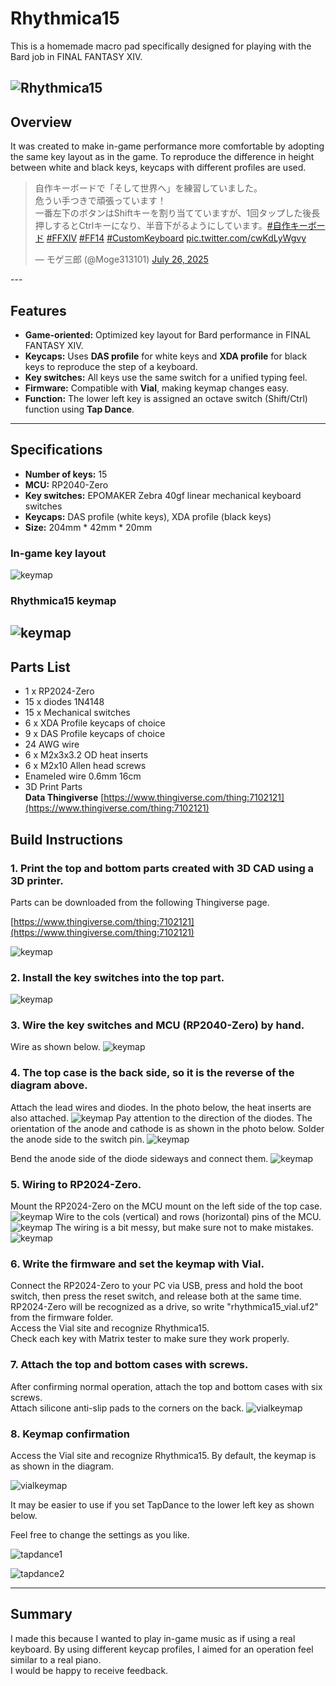 # Rhythmica15
This is a homemade macro pad specifically designed for playing with the Bard job in FINAL FANTASY XIV.

![Rhythmica15](./image/rythumica15.png)
---

## Overview

It was created to make in-game performance more comfortable by adopting the same key layout as in the game. To reproduce the difference in height between white and black keys, keycaps with different profiles are used.


<blockquote class="twitter-tweet"><p lang="ja" dir="ltr">自作キーボードで「そして世界へ」を練習していました。<br>危うい手つきで頑張っています！<br>一番左下のボタンはShiftキーを割り当てていますが、1回タップした後長押しするとCtrlキーになり、半音下がるようにしています。<a href="https://twitter.com/hashtag/%E8%87%AA%E4%BD%9C%E3%82%AD%E3%83%BC%E3%83%9C%E3%83%BC%E3%83%89?src=hash&amp;ref_src=twsrc%5Etfw">#自作キーボード</a> <a href="https://twitter.com/hashtag/FFXIV?src=hash&amp;ref_src=twsrc%5Etfw">#FFXIV</a> <a href="https://twitter.com/hashtag/FF14?src=hash&amp;ref_src=twsrc%5Etfw">#FF14</a> <a href="https://twitter.com/hashtag/CustomKeyboard?src=hash&amp;ref_src=twsrc%5Etfw">#CustomKeyboard</a> <a href="https://t.co/cwKdLyWgvy">pic.twitter.com/cwKdLyWgvy</a></p>&mdash; モゲ三郎 (@Moge313101) <a href="https://twitter.com/Moge313101/status/1948987830791012719?ref_src=twsrc%5Etfw">July 26, 2025</a></blockquote> <script async src="https://platform.twitter.com/widgets.js" charset="utf-8"></script>
---

## Features

* **Game-oriented:** Optimized key layout for Bard performance in FINAL FANTASY XIV.
* **Keycaps:** Uses **DAS profile** for white keys and **XDA profile** for black keys to reproduce the step of a keyboard.
* **Key switches:** All keys use the same switch for a unified typing feel.
* **Firmware:** Compatible with **Vial**, making keymap changes easy.
* **Function:** The lower left key is assigned an octave switch (Shift/Ctrl) function using **Tap Dance**.

---

## Specifications

* **Number of keys:** 15
* **MCU:** RP2040-Zero
* **Key switches:** EPOMAKER Zebra 40gf linear mechanical keyboard switches
* **Keycaps:** DAS profile (white keys), XDA profile (black keys)
* **Size:** 204mm * 42mm * 20mm 

### In-game key layout
![keymap](./image/keyboardpict.png)

### Rhythmica15 keymap
![keymap](./image/keymap.png)
---

## Parts List
* 1 x RP2024-Zero
* 15 x diodes 1N4148
* 15 x Mechanical switches
* 6 x XDA Profile keycaps of choice
* 9 x DAS Profile keycaps of choice
* 24 AWG wire
* 6 x M2x3x3.2 OD heat inserts
* 6 x M2x10 Allen head screws
* Enameled wire 0.6mm 16cm
* 3D Print Parts<br>
  **Data Thingiverse** 
[https://www.thingiverse.com/thing:7102121](https://www.thingiverse.com/thing:7102121)

## Build Instructions

### 1. Print the top and bottom parts created with 3D CAD using a 3D printer.
Parts can be downloaded from the following Thingiverse page.

[https://www.thingiverse.com/thing:7102121](https://www.thingiverse.com/thing:7102121)

![keymap](./image/pict01.png)

### 2. Install the key switches into the top part.
![keymap](./image/pict08.png)

### 3. Wire the key switches and MCU (RP2040-Zero) by hand.
Wire as shown below.
![keymap](./image/wire.png)

### 4. The top case is the back side, so it is the reverse of the diagram above.
Attach the lead wires and diodes.
In the photo below, the heat inserts are also attached.
![keymap](./image/pict09.png)
Pay attention to the direction of the diodes. The orientation of the anode and cathode is as shown in the photo below.
Solder the anode side to the switch pin.
![keymap](./image/pict10.png)

Bend the anode side of the diode sideways and connect them.
![keymap](./image/pict11.png)

### 5. Wiring to RP2024-Zero.
Mount the RP2024-Zero on the MCU mount on the left side of the top case.
![keymap](./image/mcu.png)
Wire to the cols (vertical) and rows (horizontal) pins of the MCU.
![keymap](./image/pict12.png)
The wiring is a bit messy, but make sure not to make mistakes.
![keymap](./image/pict02.png)

### 6. Write the firmware and set the keymap with Vial.
Connect the RP2024-Zero to your PC via USB, press and hold the boot switch, then press the reset switch, and release both at the same time.<br>
RP2024-Zero will be recognized as a drive, so write "rhythmica15_vial.uf2" from the firmware folder.<br>
Access the Vial site and recognize Rhythmica15.<br>
Check each key with Matrix tester to make sure they work properly.

### 7. Attach the top and bottom cases with screws.
After confirming normal operation, attach the top and bottom cases with six screws.<br>
Attach silicone anti-slip pads to the corners on the back.
![vialkeymap](./image/pict13.png)

### 8. Keymap confirmation
Access the Vial site and recognize Rhythmica15.
By default, the keymap is as shown in the diagram.

![vialkeymap](./image/vial.png)

It may be easier to use if you set TapDance to the lower left key as shown below.

Feel free to change the settings as you like.

![tapdance1](./image/tapdance.png)

![tapdance2](./image/tapdance2.png)

---

## Summary

I made this because I wanted to play in-game music as if using a real keyboard.
By using different keycap profiles, I aimed for an operation feel similar to a real piano.<br>
I would be happy to receive feedback.